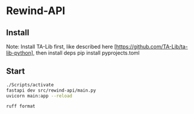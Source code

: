 # Rewind-API

## Install

Note: Install TA-Lib first, like described here [https://github.com/TA-Lib/ta-lib-python], then install deps
pip install pyprojects.toml

## Start

```bash
./Scripts/activate
fastapi dev src/rewind-api/main.py
uvicorn main:app --reload
```

```bash
ruff format
```
